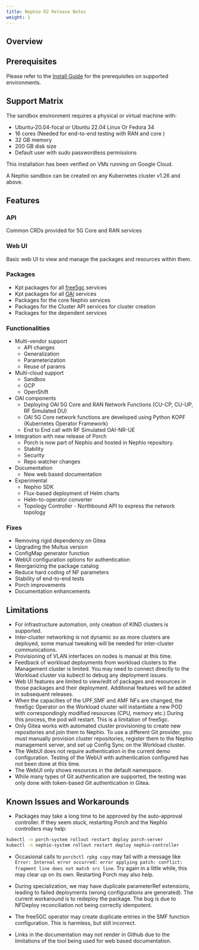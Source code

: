 ```yaml
---
title: Nephio R2 Release Notes
weight: 1
---
```


## Overview

## Prerequisites

Please refer to the [Install Guide](/content/en/docs/guides/install-guides/install-on-byoc.md#prerequisites)
for the prerequisites on supported environments.

## Support Matrix

The sandbox environment requires a physical or virtual machine with:
- Ubuntu-20.04-focal or Ubuntu 22.04 Linux Or Fedora 34
- 16 cores (Needed for end-to-end testing with RAN and core )
- 32 GB memory
- 200 GB disk size
- Default user with sudo passwordless permissions

This installation has been verified on VMs running on Google Cloud.

A Nephio sandbox can be created on any Kubernetes cluster v1.26 and above.

## Features

### API

Common CRDs provided for 5G Core and RAN services

### Web UI

Basic web UI to view and manage the packages and resources within them.

### Packages

* Kpt packages for all [free5gc](https://free5gc.org/) services
* Kpt packages for all [OAI](https://openairinterface.org/) services
* Packages for the core Nephio services
* Packages for the Cluster API services for cluster creation
* Packages for the dependent services

### Functionalities

* Multi-vendor support
  * API changes 
  * Generalization 
  * Parameterization
  * Reuse of params 
* Multi-cloud support
  * Sandbox
  * GCP
  * OpenShift
* OAI components
  * Deploying OAI 5G Core and RAN Network Functions (CU-CP, CU-UP, RF Simulated DU)
  * OAI 5G Core network functions are developed using Python KOPF (Kubernetes Operator Framework)
  * End to End call with RF Simulated OAI-NR-UE
* Integration with new release of Porch
  * Porch is now part of Nephio and hosted in Nephio repository.
  * Stability
  * Security
  * Repo watcher changes
* Documentation
  * New web based documentation 
* Experimental
  * Nephio SDK
  * Flux-based deployment of Helm charts
  * Helm-to-operator converter
  * Topology Controller - Northbound API to express the network topology


### Fixes

* Removing rigid dependency on Gitea
* Upgrading the Multus version
* ConfigMap generator function
* WebUI configuration options for authentication
* Reorganizing the package catalog
* Reduce hard coding of NF parameters
* Stability of end-to-end tests
* Porch improvements
* Documentation enhancements

## Limitations

* For infrastructure automation, only creation of KIND clusters is
  supported.
* Inter-cluster networking is not dynamic so as more clusters are
  deployed, some manual tweaking will be needed for inter-cluster communications.
* Provisioning of VLAN interfaces on nodes is manual at this time.
* Feedback of workload deployments from workload clusters to the Management
  cluster is limited. You may need to connect directly to the Workload cluster
  via kubectl to debug any deployment issues.
* Web UI features are limited to view/edit of packages and resources in those
  packages and their deployment. Additional features will be added
  in subsequent releases.
* When the capacities of the UPF,SMF and AMF NFs are changed, the free5gc Operator on the
  Workload cluster will instantiate a new POD with correspondingly modified
  resources (CPU, memory etc.) During this process, the pod will restart. This is a
  limitation of free5gc.
* Only Gitea works with automated cluster provisioning to create new
  repositories and join them to Nephio. To use a different Git provider, you
  must manually provision cluster repositories, register them to the Nephio
  management server, and set up Config Sync on the Workload cluster.
* The WebUI does not require authentication in the current demo configuration.
  Testing of the WebUI with authentication configured has not been done at this
  time.
* The WebUI only shows resources in the default namespace.
* While many types of Git authentication are supported, the testing was only
  done with token-based Git authentication in Gitea.

## Known Issues and Workarounds

*  Packages may take a long time to be approved by the auto-approval
  controller. If they seem stuck, restarting Porch and the Nephio controllers
  may help:
  ```bash
  kubectl -n porch-system rollout restart deploy porch-server
  kubectl -n nephio-system rollout restart deploy nephio-controller
  ```
* Occasional calls to `porchctl rpkg copy` may fail with a message like
  `Error: Internal error occurred: error applying patch: conflict: fragment line
  does not match src line`. Try again in a little while, this may clear up on
  its own. Restarting Porch may also help.
* During specialization, we may have duplicate parameterRef extensions, leading to failed deployments (wrong configurations are generated). The current workaround is to redeploy the package. The bug is due to NFDeploy reconciliation not being correctly idempotent.

* The free5GC operator may create duplicate entries in the SMF function configuration. This is harmless, but still incorrect.
* Links in the documentation may not render in Github due to the limitations of the tool being used for web based documentation.
